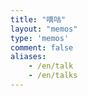 ```yaml
---
title: "嘀咕"
layout: "memos"
type: 'memos'
comment: false
aliases:
    - /en/talk
    - /en/talks
---
```

